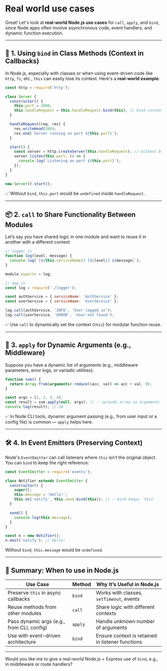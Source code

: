 # Real world use cases


Great! Let's look at **real-world Node.js use cases** for `call`, `apply`, and `bind`, since Node apps often involve asynchronous code, event handlers, and dynamic function execution.

---

## 🚀 1. **Using `bind` in Class Methods (Context in Callbacks)**

In Node.js, especially with classes or when using event-driven code like `http`, `fs`, etc., `this` can easily lose its context. Here's a **real-world example**:

```js
const http = require('http');

class Server {
  constructor() {
    this.port = 3000;
    this.handleRequest = this.handleRequest.bind(this); // bind context
  }

  handleRequest(req, res) {
    res.writeHead(200);
    res.end(`Server running on port ${this.port}`);
  }

  start() {
    const server = http.createServer(this.handleRequest); // without bind: `this.port` would be undefined
    server.listen(this.port, () => {
      console.log(`Listening on port ${this.port}`);
    });
  }
}

new Server().start();
```

✅ Without `bind`, `this.port` would be `undefined` inside `handleRequest`.

---

## 📦 2. **`call` to Share Functionality Between Modules**

Let’s say you have shared logic in one module and want to reuse it in another with a different context:

```js
// logger.js
function log(level, message) {
  console.log(`[${this.serviceName}] [${level}] ${message}`);
}

module.exports = log;
```

```js
// app.js
const log = require('./logger');

const authService = { serviceName: 'AuthService' };
const userService = { serviceName: 'UserService' };

log.call(authService, 'INFO', 'User logged in');
log.call(userService, 'ERROR', 'User not found');
```

✅ Use `call` to dynamically set the context (`this`) for modular function reuse.

---

## 🧮 3. **`apply` for Dynamic Arguments (e.g., Middleware)**

Suppose you have a dynamic list of arguments (e.g., middleware parameters, error logs, or variadic utilities):

```js
function sum() {
  return Array.from(arguments).reduce((acc, val) => acc + val, 0);
}

const args = [1, 2, 3, 4];
const result = sum.apply(null, args); // ✅ spreads array as arguments
console.log(result); // 10
```

✅ In Node CLI tools, dynamic argument passing (e.g., from user input or a config file) is common — `apply` helps here.

---

## 🛠 4. **In Event Emitters (Preserving Context)**

Node's `EventEmitter` can call listeners where `this` isn’t the original object. You can `bind` to keep the right reference:

```js
const EventEmitter = require('events');

class Notifier extends EventEmitter {
  constructor() {
    super();
    this.message = 'Hello!';
    this.on('notify', this.send.bind(this)); // ✅ bind keeps 'this'
  }

  send() {
    console.log(this.message);
  }
}

const n = new Notifier();
n.emit('notify'); // Hello!
```

Without `bind`, `this.message` would be `undefined`.

---

## 🎯 Summary: When to use in Node.js

| Use Case                                  | Method   | Why It’s Useful in Node.js                      |
|------------------------------------------|----------|--------------------------------------------------|
| Preserve `this` in async callbacks       | `bind`   | Works with classes, `setTimeout`, events        |
| Reuse methods from other modules         | `call`   | Share logic with different contexts             |
| Pass dynamic args (e.g., from CLI, config)| `apply`  | Handle unknown number of arguments              |
| Use with event-driven architecture       | `bind`   | Ensure context is retained in listener functions|

---

Would you like me to give a real-world Node.js + Express use of `bind`, e.g., in middleware or route handlers?